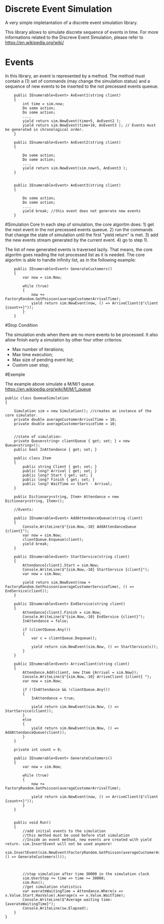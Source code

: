 # Discrete Event Simulation
A very simple impletantation of a discrete event simulation library.

This library allows to simulate discrete sequence of events in time. For more informations related to the Discreve Event Simulation, please refer to https://en.wikipedia.org/wiki/

# Events
In this library, an event is represented by a method. The method must contain a (1) set of commands (may change the simulation status) and a sequence of new events to be inserted to the not precessed events queeue.

        public IEnumerable<Event> AnEvent1(string client)
        {
        	int time = sim.now;
        	Do some action;
        	Do some action;
        	....
            yield return sim.NewEvent(time+5, AnEvent2 );
            yield return sim.NewEvent(time+10, AnEvent3 ); // Events must be generated in chronological order.         
        }

        public IEnumerable<Event> AnEvent2(string client)
        {
        	
        	Do some action;
        	Do some action;
        	....            
            yield return sim.NewEvent(sim.now+5, AnEvent3 );            
        }


        public IEnumerable<Event> AnEvent3(string client)
        {
        	
        	Do some action;
        	Do some action;
        	....            
            yield break; //this event does not generate new events
        }

#Simulation Core
In each step of simulation, the core algoritm does:
	1) get the next event in the not precessed events queeue. 
	2) run the commands that change the state of simulation until the first "yield return" is met.
	3) add the new events stream generated by the current event. 
	4) go to step 1).

The list of new generated events is traversed lazily. That means, the core algoritm goes reading the not processed list as it is needed. The core algoritm
is able to handle infinity list, as in the following example:

        public IEnumerable<Event> GenerateCustomers()
        {
            var now = sim.Now;

            while (true)
            {
                now += FactoryRandom.GetPoisson(averageCustomerArrivalTime);
                yield return sim.NewEvent(now, () => ArriveClient($"client {count++}"));
            }
        }

#Stop Condition

The simulation ends when there are no more events to be processed. It also allow finish early a simulation by other four other criterios:

* Max number of iterations;
* Max time execution;
* Max size of pending event list;
* Custom user stop;


#Exemple

The example above simulate a M/M/1 queue. 
https://en.wikipedia.org/wiki/M/M/1_queue


    public class QueeueSimulation
    {
        
        Simulation sim = new Simulation(); //creates an instance of the core simulator.
        private double averageCustomerArrivalTime = 10;
        private double averageCustomerServiceTime = 10;


        //state of simulation:
        private Queue<string> clientQueue { get; set; } = new Queue<string>();
        public bool InAttendance { get; set; }

        public class Item
        {
            public string Client { get; set; }
            public long? Arrival { get; set; }
            public long? Start { get; set; }
            public long? Finish { get; set; }
            public long? WaitTime => Start - Arrival;
        }

        public Dictionary<string, Item> Attendance = new Dictionary<string, Item>();

        //Events:

        public IEnumerable<Event> AddAttendanceQueue(string client)
        {
            Console.WriteLine($"{sim.Now,-10} AddAttendanceQueue {client}");
            var now = sim.Now;
            clientQueue.Enqueue(client);
            yield break;
        }

        public IEnumerable<Event> StartService(string client)
        {
            Attendance[client].Start = sim.Now;
            Console.WriteLine($"{sim.Now,-10} StartService {client}");
            var now = sim.Now;

            yield return sim.NewEvent(now + FactoryRandom.GetPoisson(averageCustomerServiceTime), () => EndService(client));
        }

        public IEnumerable<Event> EndService(string client)
        {
            Attendance[client].Finish = sim.Now;
            Console.WriteLine($"{sim.Now,-10} EndService {client}");
            InAttendance = false;

            if (clientQueue.Any())
            {
                var c = clientQueue.Dequeue();

                yield return sim.NewEvent(sim.Now, () => StartService(c));
            }
        }

        public IEnumerable<Event> ArriveClient(string client)
        {
            Attendance.Add(client, new Item {Arrival = sim.Now});
            Console.WriteLine($"{sim.Now,-10} ArriveClient {client} ");
            var now = sim.Now;

            if (!InAttendance && !clientQueue.Any())
            {
                InAttendance = true;

                yield return sim.NewEvent(sim.Now, () => StartService(client));
            }
            else
            {
                yield return sim.NewEvent(sim.Now, () => AddAttendanceQueue(client));
            }
        }

        private int count = 0;

        public IEnumerable<Event> GenerateCustomers()
        {
            var now = sim.Now;

            while (true)
            {
                now += FactoryRandom.GetPoisson(averageCustomerArrivalTime);

                yield return sim.NewEvent(now, () => ArriveClient($"client {count++}"));
            }
        }


        public void Run()
        {
        	//add initial events to the simulation
        	//this method must be used before stat simulation
        	//Inside an event method, new events are created with yield return. sim.InsertEvent will not be used anymore!     	
            sim.InsertEvent(sim.NewEvent(FactoryRandom.GetPoisson(averageCustomerArrivalTime), () => GenerateCustomers()));



            //stop simulation after time 30000 in the simulation clock
            sim.UserStop += time => time >= 30000;            
            sim.Run();
            //get simulation statistics
            var averateWaitingTime = Attendance.Where(x => x.Value.Start.HasValue).Average(x => x.Value.WaitTime);
            Console.WriteLine($"Average waiting time: {averateWaitingTime}");
            Console.WriteLine(sw.Elapsed);
        }
    }

